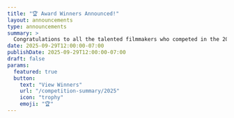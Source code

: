 ```yaml
---
title: "🏆 Award Winners Announced!"
layout: announcements
type: announcements
summary: >
  Congratulations to all the talented filmmakers who competed in the 2025 San Diego 48 Hour Film Project!
date: 2025-09-29T12:00:00-07:00
publishDate: 2025-09-29T12:00:00-07:00
draft: false
params:
  featured: true
  button:
    text: "View Winners"
    url: "/competition-summary/2025"
    icon: "trophy"
    emoji: "🏆"
---
```

